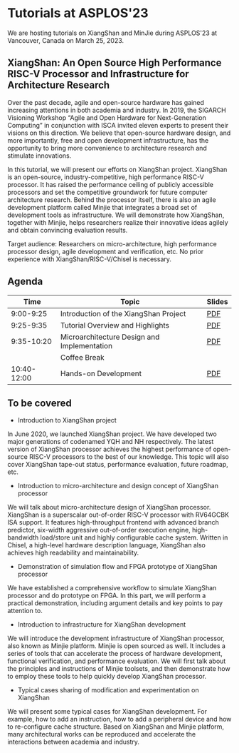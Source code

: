 # Tutorials at ASPLOS'23

We are hosting tutorials on XiangShan and MinJie during ASPLOS'23 at Vancouver, Canada on March 25, 2023.

## XiangShan: An Open Source High Performance RISC-V Processor and Infrastructure for Architecture Research
Over the past decade, agile and open-source hardware has gained increasing attentions in both academia and industry. In 2019, the SIGARCH Visioning Workshop “Agile and Open Hardware for Next-Generation Computing” in conjunction with ISCA invited eleven experts to present their visions on this direction. We believe that open-source hardware design, and more importantly, free and open development infrastructure, has the opportunity to bring more convenience to architecture research and stimulate innovations.

In this tutorial, we will present our efforts on XiangShan project. XiangShan is an open-source, industry-competitive, high performance RISC-V processor. It has raised the performance ceiling of publicly accessible processors and set the competitive groundwork for future computer architecture research. Behind the processor itself, there is also an agile development platform called Minjie that integrates a broad set of development tools as infrastructure. We will demonstrate how XiangShan, together with Minjie, helps researchers realize their innovative ideas agilely and obtain convincing evaluation results.

Target audience: Researchers on micro-architecture, high performance processor design, agile development and verification, etc. No prior experience with XiangShan/RISC-V/Chisel is necessary.

## Agenda

| Time | Topic | Slides |
| ---- | ----- | ------ |
| 9:00-9:25 | Introduction of the XiangShan Project | [PDF](https://github.com/OpenXiangShan/XiangShan-doc/raw/main/tutorial/20230325-ASPLOS23-1-Introduction-XiangShan.pdf) |
| 9:25-9:35 | Tutorial Overview and Highlights | [PDF](https://github.com/OpenXiangShan/XiangShan-doc/raw/main/tutorial/20230325-ASPLOS23-2-Tutorial-Overview.pdf) |
| 9:35-10:20 | Microarchitecture Design and Implementation | [PDF](https://github.com/OpenXiangShan/XiangShan-doc/raw/main/tutorial/20230325-ASPLOS23-3-Microarchitecture.pdf) |
| | Coffee Break | |
| 10:40-12:00 | Hands-on Development | [PDF](https://github.com/OpenXiangShan/XiangShan-doc/raw/main/tutorial/tutorial/20230325-ASPLOS23-4-Dev-Tools.pdf) |

## To be covered

- Introduction to XiangShan project

In June 2020, we launched XiangShan project. We have developed two major generations of codenamed YQH and NH respectively. The latest version of XiangShan processor achieves the highest performance of open-source RISC-V processors to the best of our knowledge. This topic will also cover XiangShan tape-out status, performance evaluation, future roadmap, etc.

- Introduction to micro-architecture and design concept of XiangShan processor

We will talk about micro-architecture design of XiangShan processor. XiangShan is a superscalar out-of-order RISC-V processor with RV64GCBK ISA support. It features high-throughput frontend with advanced branch predictor, six-width aggressive out-of-order execution engine, high-bandwidth load/store unit and highly configurable cache system. Written in Chisel, a high-level hardware description language, XiangShan also achieves high readability and maintainability.


- Demonstration of simulation flow and FPGA prototype of XiangShan processor

We have established a comprehensive workflow to simulate XiangShan processor and do prototype on FPGA. In this part, we will perform a practical demonstration, including argument details and key points to pay attention to.


- Introduction to infrastructure for XiangShan development

We will introduce the development infrastructure of XiangShan processor, also known as Minjie platform. Minjie is open sourced as well. It includes a series of tools that can accelerate the process of hardware development, functional verification, and performance evaluation. We will first talk about the principles and instructions of Minjie toolsets, and then demonstrate how to employ these tools to help quickly develop XiangShan processor.


- Typical cases sharing of modification and experimentation on XiangShan

We will present some typical cases for XiangShan development. For example, how to add an instruction, how to add a peripheral device and how to re-configure cache structure. Based on XiangShan and Minjie platform, many architectural works can be reproduced and accelerate the interactions between academia and industry.
